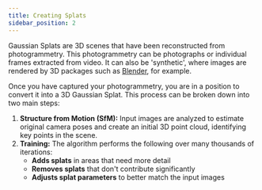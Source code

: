 ```yaml
---
title: Creating Splats
sidebar_position: 2
---
```


Gaussian Splats are 3D scenes that have been reconstructed from photogrammetry. This photogrammetry can be photographs or individual frames extracted from video. It can also be 'synthetic', where images are rendered by 3D packages such as [Blender](https://www.blender.org/), for example.

Once you have captured your photogrammetry, you are in a position to convert it into a 3D Gaussian Splat. This process can be broken down into two main steps:

1. **Structure from Motion (SfM):** Input images are analyzed to estimate original camera poses and create an initial 3D point cloud, identifying key points in the scene.
2. **Training:** The algorithm performs the following over many thousands of iterations:
    - **Adds splats** in areas that need more detail
    - **Removes splats** that don't contribute significantly
    - **Adjusts splat parameters** to better match the input images
